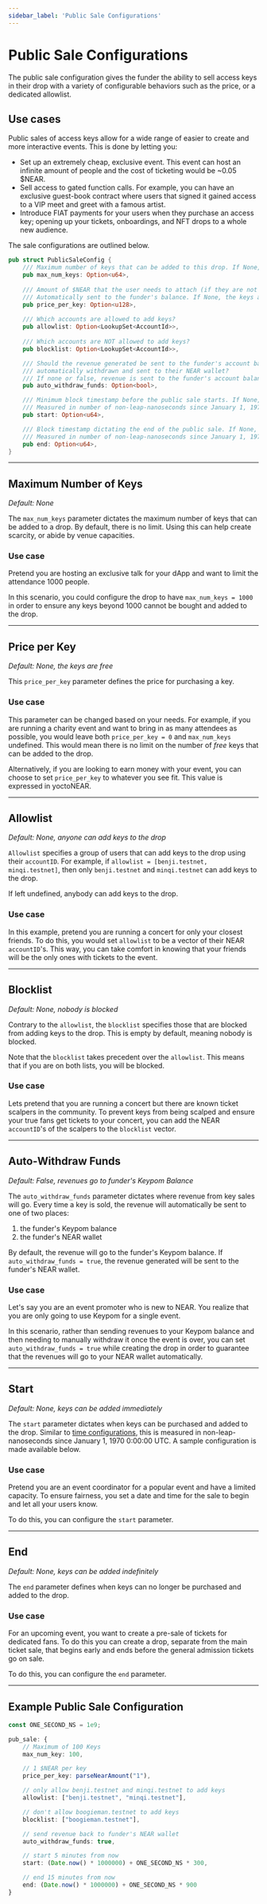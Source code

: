 ```yaml
---
sidebar_label: 'Public Sale Configurations'
---
```

# Public Sale Configurations
The public sale configuration gives the funder the ability to sell access keys in their drop with a variety of configurable behaviors such as the price, or a dedicated allowlist.  

## Use cases
Public sales of access keys allow for a wide range of easier to create and more interactive events. This is done by letting you:  
* Set up an extremely cheap, exclusive event. This event can host an infinite amount of people and the cost of ticketing would be ~0.05 $NEAR.
* Sell access to gated function calls. For example, you can have an exclusive guest-book contract where users that signed it gained access to a VIP meet and greet with a famous artist.  
* Introduce FIAT payments for your users when they purchase an access key; opening up your tickets, onboardings, and NFT drops to a whole new audience.  


The sale configurations are outlined below.

```rust
pub struct PublicSaleConfig {
    /// Maximum number of keys that can be added to this drop. If None, there is no max.
    pub max_num_keys: Option<u64>,
 
    /// Amount of $NEAR that the user needs to attach (if they are not the funder) on top of costs. This amount will be
    /// Automatically sent to the funder's balance. If None, the keys are free to the public.
    pub price_per_key: Option<u128>,
 
    /// Which accounts are allowed to add keys?
    pub allowlist: Option<LookupSet<AccountId>>,
 
    /// Which accounts are NOT allowed to add keys?
    pub blocklist: Option<LookupSet<AccountId>>,

    /// Should the revenue generated be sent to the funder's account balance or
    /// automatically withdrawn and sent to their NEAR wallet?
    /// If none or false, revenue is sent to the funder's account balance
    pub auto_withdraw_funds: Option<bool>,

    /// Minimum block timestamp before the public sale starts. If None, keys can be added immediately
    /// Measured in number of non-leap-nanoseconds since January 1, 1970 0:00:00 UTC.
    pub start: Option<u64>,

    /// Block timestamp dictating the end of the public sale. If None, keys can be added indefinitely
    /// Measured in number of non-leap-nanoseconds since January 1, 1970 0:00:00 UTC.
    pub end: Option<u64>,
}
```                

---

## Maximum Number of Keys
*Default: None*  

The `max_num_keys` parameter dictates the maximum number of keys that can be added to a drop. By default, there is no limit. Using this can help create scarcity, or abide by venue capacities. 

### Use case
Pretend you are hosting an exclusive talk for your dApp and want to limit the attendance 1000 people. 

In this scenario, you could configure the drop to have `max_num_keys = 1000` in order to ensure any keys beyond 1000 cannot be bought and added to the drop.  

---

## Price per Key
*Default: None, the keys are free*  

This `price_per_key` parameter defines the price for purchasing a key. 

### Use case
This parameter can be changed based on your needs. For example, if you are running a charity event and want to bring in as many attendees as possible, you would leave both `price_per_key = 0` and  `max_num_keys` undefined. This would mean there is no limit on the number of *free* keys that can be added to the drop. 

Alternatively, if you are looking to earn money with your event, you can choose to set `price_per_key` to whatever you see fit. This value is expressed in yoctoNEAR.

---

## Allowlist 
*Default: None, anyone can add keys to the drop*  

`Allowlist` specifies a group of users that can add keys to the drop using their `accountID`. For example, if `allowlist = [benji.testnet, minqi.testnet]`, then only `benji.testnet` and `minqi.testnet` can add keys to the drop. 

If left undefined, anybody can add keys to the drop.

### Use case
In this example, pretend you are running a concert for only your closest friends. To do this, you would set `allowlist` to be a vector of their NEAR `accountID`'s. This way, you can take comfort in knowing that your friends will be the only ones with tickets to the event.  

---

## Blocklist
*Default: None, nobody is blocked*  

Contrary to the `allowlist`, the `blocklist` specifies those that are blocked from adding keys to the drop. This is empty by default, meaning nobody is blocked.

Note that the `blocklist` takes precedent over the `allowlist`. This means that if you are on both lists, you will be blocked. 

### Use case
Lets pretend that you are running a concert but there are known ticket scalpers in the community. To prevent keys from being scalped and ensure your true fans get tickets to your concert, you can add the NEAR `accountID`'s of the scalpers to the `blocklist` vector.   

---

## Auto-Withdraw Funds  
*Default: False, revenues go to funder's Keypom Balance*  

The `auto_withdraw_funds` parameter dictates where revenue from key sales will go. Every time a key is sold, the revenue will automatically be sent to one of two places:

1. the funder's Keypom balance  
2. the funder's NEAR wallet  

By default, the revenue will go to the funder's Keypom balance. If `auto_withdraw_funds = true`, the revenue generated will be sent to the funder's NEAR wallet. 

### Use case
Let's say you are an event promoter who is new to NEAR. You realize that you are only going to use Keypom for a single event.

In this scenario, rather than sending revenues to your Keypom balance and then needing to manually withdraw it once the event is over, you can set `auto_withdraw_funds = true` while creating the drop in order to guarantee that the revenues will go to your NEAR wallet automatically.  

---

## Start
*Default: None, keys can be added immediately*  

The `start` parameter dictates when keys can be purchased and added to the drop. Similar to [time configurations](time-customization.md), this is measured in non-leap-nanoseconds since January 1, 1970 0:00:00 UTC. A sample configuration is made available below. 

### Use case
Pretend you are an event coordinator for a popular event and have a limited capacity. To ensure fairness, you set a date and time for the sale to begin and let all your users know.

To do this, you can configure the `start` parameter.  

---

## End 
*Default: None, keys can be added indefinitely*  

The `end` parameter defines when keys can no longer be purchased and added to the drop. 

### Use case
For an upcoming event, you want to create a pre-sale of tickets for dedicated fans. To do this you can create a drop, separate from the main ticket sale, that begins early and ends before the general admission tickets go on sale. 

To do this, you can configure the `end` parameter.

---


## Example Public Sale Configuration

```ts
const ONE_SECOND_NS = 1e9;

pub_sale: {
    // Maximum of 100 Keys
    max_num_key: 100,

    // 1 $NEAR per key
    price_per_key: parseNearAmount("1"),

    // only allow benji.testnet and minqi.testnet to add keys
    allowlist: ["benji.testnet", "minqi.testnet"],

    // don't allow boogieman.testnet to add keys
    blocklist: ["boogieman.testnet"],

    // send revenue back to funder's NEAR wallet
    auto_withdraw_funds: true,

    // start 5 minutes from now
    start: (Date.now() * 1000000) + ONE_SECOND_NS * 300,

    // end 15 minutes from now
    end: (Date.now() * 1000000) + ONE_SECOND_NS * 900
}

```


